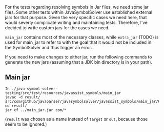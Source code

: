 For the tests regarding resolving symbols in Jar files, we need some jar files. Some other tests within JavaSymbolSolver use established external jars for that purpose. Given the very specific cases we need here, that would severly complicate writing and maintaining tests. Therefore, I've decided to write custom jars for the cases we need.

`main_jar` contains most of the necessary classes, while `extra_jar` (TODO) is used for main_jar to refer to with the goal that it would not be included in the SymbolSolver and thus trigger an error.

If you need to make changes to either jar, run the following commands to generate the new jars (assuming that a JDK bin directory is in your path).

## Main jar

```
In ./java-symbol-solver-testing/src/test/resources/javassist_symbols/main_jar
javac -d result/ src/com/github/javaparser/javasymbolsolver/javassist_symbols/main_jar/ConcreteClass.java
cd result/
jar cf ../main_jar.jar com/*
```

(`result` was chosen as a name instead of `target` or `out`, because those seem to be ignored.)
